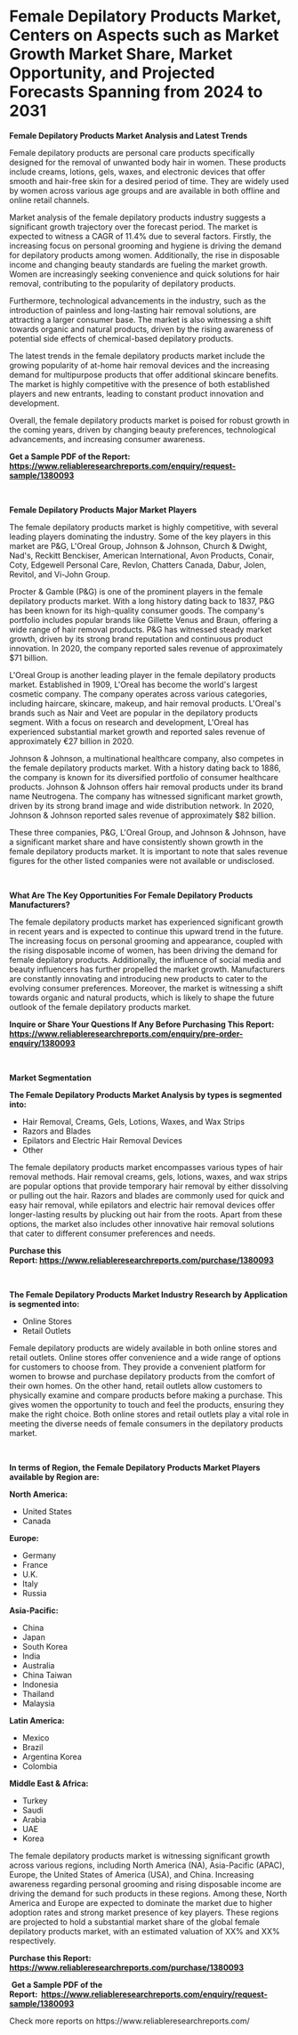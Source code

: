 <p><h1>Female Depilatory Products Market, Centers on Aspects such as Market Growth Market Share, Market Opportunity, and Projected Forecasts Spanning from 2024 to 2031</h1></p><p><strong>Female Depilatory Products Market Analysis and Latest Trends</strong></p>
<p><p>Female depilatory products are personal care products specifically designed for the removal of unwanted body hair in women. These products include creams, lotions, gels, waxes, and electronic devices that offer smooth and hair-free skin for a desired period of time. They are widely used by women across various age groups and are available in both offline and online retail channels.</p><p>Market analysis of the female depilatory products industry suggests a significant growth trajectory over the forecast period. The market is expected to witness a CAGR of 11.4% due to several factors. Firstly, the increasing focus on personal grooming and hygiene is driving the demand for depilatory products among women. Additionally, the rise in disposable income and changing beauty standards are fueling the market growth. Women are increasingly seeking convenience and quick solutions for hair removal, contributing to the popularity of depilatory products.</p><p>Furthermore, technological advancements in the industry, such as the introduction of painless and long-lasting hair removal solutions, are attracting a larger consumer base. The market is also witnessing a shift towards organic and natural products, driven by the rising awareness of potential side effects of chemical-based depilatory products.</p><p>The latest trends in the female depilatory products market include the growing popularity of at-home hair removal devices and the increasing demand for multipurpose products that offer additional skincare benefits. The market is highly competitive with the presence of both established players and new entrants, leading to constant product innovation and development.</p><p>Overall, the female depilatory products market is poised for robust growth in the coming years, driven by changing beauty preferences, technological advancements, and increasing consumer awareness.</p></p>
<p><strong>Get a Sample PDF of the Report:&nbsp; <a href="https://www.reliableresearchreports.com/enquiry/request-sample/1380093">https://www.reliableresearchreports.com/enquiry/request-sample/1380093</a></strong></p>
<p>&nbsp;</p>
<p><strong>Female Depilatory Products Major Market Players</strong></p>
<p><p>The female depilatory products market is highly competitive, with several leading players dominating the industry. Some of the key players in this market are P&G, L'Oreal Group, Johnson & Johnson, Church & Dwight, Nad's, Reckitt Benckiser, American International, Avon Products, Conair, Coty, Edgewell Personal Care, Revlon, Chatters Canada, Dabur, Jolen, Revitol, and Vi-John Group.</p><p>Procter & Gamble (P&G) is one of the prominent players in the female depilatory products market. With a long history dating back to 1837, P&G has been known for its high-quality consumer goods. The company's portfolio includes popular brands like Gillette Venus and Braun, offering a wide range of hair removal products. P&G has witnessed steady market growth, driven by its strong brand reputation and continuous product innovation. In 2020, the company reported sales revenue of approximately $71 billion.</p><p>L'Oreal Group is another leading player in the female depilatory products market. Established in 1909, L'Oreal has become the world's largest cosmetic company. The company operates across various categories, including haircare, skincare, makeup, and hair removal products. L'Oreal's brands such as Nair and Veet are popular in the depilatory products segment. With a focus on research and development, L'Oreal has experienced substantial market growth and reported sales revenue of approximately €27 billion in 2020.</p><p>Johnson & Johnson, a multinational healthcare company, also competes in the female depilatory products market. With a history dating back to 1886, the company is known for its diversified portfolio of consumer healthcare products. Johnson & Johnson offers hair removal products under its brand name Neutrogena. The company has witnessed significant market growth, driven by its strong brand image and wide distribution network. In 2020, Johnson & Johnson reported sales revenue of approximately $82 billion.</p><p>These three companies, P&G, L'Oreal Group, and Johnson & Johnson, have a significant market share and have consistently shown growth in the female depilatory products market. It is important to note that sales revenue figures for the other listed companies were not available or undisclosed.</p></p>
<p>&nbsp;</p>
<p><strong>What Are The Key Opportunities For Female Depilatory Products Manufacturers?</strong></p>
<p><p>The female depilatory products market has experienced significant growth in recent years and is expected to continue this upward trend in the future. The increasing focus on personal grooming and appearance, coupled with the rising disposable income of women, has been driving the demand for female depilatory products. Additionally, the influence of social media and beauty influencers has further propelled the market growth. Manufacturers are constantly innovating and introducing new products to cater to the evolving consumer preferences. Moreover, the market is witnessing a shift towards organic and natural products, which is likely to shape the future outlook of the female depilatory products market.</p></p>
<p><strong>Inquire or Share Your Questions If Any Before Purchasing This Report: <a href="https://www.reliableresearchreports.com/enquiry/pre-order-enquiry/1380093">https://www.reliableresearchreports.com/enquiry/pre-order-enquiry/1380093</a></strong></p>
<p>&nbsp;</p>
<p><strong>Market Segmentation</strong></p>
<p><strong>The Female Depilatory Products Market Analysis by types is segmented into:</strong></p>
<p><ul><li>Hair Removal, Creams, Gels, Lotions, Waxes, and Wax Strips</li><li>Razors and Blades</li><li>Epilators and Electric Hair Removal Devices</li><li>Other</li></ul></p>
<p><p>The female depilatory products market encompasses various types of hair removal methods. Hair removal creams, gels, lotions, waxes, and wax strips are popular options that provide temporary hair removal by either dissolving or pulling out the hair. Razors and blades are commonly used for quick and easy hair removal, while epilators and electric hair removal devices offer longer-lasting results by plucking out hair from the roots. Apart from these options, the market also includes other innovative hair removal solutions that cater to different consumer preferences and needs.</p></p>
<p><strong>Purchase this Report:&nbsp;<a href="https://www.reliableresearchreports.com/purchase/1380093">https://www.reliableresearchreports.com/purchase/1380093</a></strong></p>
<p>&nbsp;</p>
<p><strong>The Female Depilatory Products Market Industry Research by Application is segmented into:</strong></p>
<p><ul><li>Online Stores</li><li>Retail Outlets</li></ul></p>
<p><p>Female depilatory products are widely available in both online stores and retail outlets. Online stores offer convenience and a wide range of options for customers to choose from. They provide a convenient platform for women to browse and purchase depilatory products from the comfort of their own homes. On the other hand, retail outlets allow customers to physically examine and compare products before making a purchase. This gives women the opportunity to touch and feel the products, ensuring they make the right choice. Both online stores and retail outlets play a vital role in meeting the diverse needs of female consumers in the depilatory products market.</p></p>
<p>&nbsp;</p>
<p><strong>In terms of Region, the Female Depilatory Products Market Players available by Region are:</strong></p>
<p>
    <p> <strong> North America: </strong>
        <ul>
            <li>United States</li>
            <li>Canada</li>
        </ul>
        </p> 
    <p> <strong> Europe: </strong>
        <ul>
            <li>Germany</li>
            <li>France</li>
            <li>U.K.</li>
            <li>Italy</li>
            <li>Russia</li>
        </ul>
        </p> 
    <p> <strong> Asia-Pacific: </strong>
        <ul>
            <li>China</li>
            <li>Japan</li>
            <li>South Korea</li>
            <li>India</li>
            <li>Australia</li>
            <li>China Taiwan</li>
            <li>Indonesia</li>
            <li>Thailand</li>
            <li>Malaysia</li>
        </ul>
        </p> 
    <p> <strong> Latin America: </strong>
        <ul>
            <li>Mexico</li>
            <li>Brazil</li>
            <li>Argentina Korea</li>
            <li>Colombia</li>
        </ul>
        </p> 
    <p> <strong> Middle East & Africa: </strong>
        <ul>
            <li>Turkey</li>
            <li>Saudi</li>
            <li>Arabia</li>
            <li>UAE</li>
            <li>Korea</li>
        </ul>
    </p>
    </p>
<p><p>The female depilatory products market is witnessing significant growth across various regions, including North America (NA), Asia-Pacific (APAC), Europe, the United States of America (USA), and China. Increasing awareness regarding personal grooming and rising disposable income are driving the demand for such products in these regions. Among these, North America and Europe are expected to dominate the market due to higher adoption rates and strong market presence of key players. These regions are projected to hold a substantial market share of the global female depilatory products market, with an estimated valuation of XX% and XX% respectively.</p></p>
<p><strong>Purchase this Report: <a href="https://www.reliableresearchreports.com/purchase/1380093">https://www.reliableresearchreports.com/purchase/1380093</a></strong></p>
<p>&nbsp;<strong>Get a Sample PDF of the Report:&nbsp;&nbsp;<a href="https://www.reliableresearchreports.com/enquiry/request-sample/1380093">https://www.reliableresearchreports.com/enquiry/request-sample/1380093</a></strong></p>
<p><strong></strong></p>
<p>Check more reports on https://www.reliableresearchreports.com/</p>